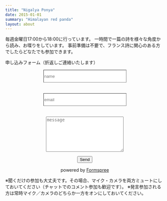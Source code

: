 ```yaml
---
title: "Nigalya Ponya"
date: 2015-01-01
summary: "Himalayan red panda"
layout: about
---
```



毎週金曜日17:00から18:00に行っています。
一時間で一篇の詩を様々な角度から読み、お喋りをしています。
事前準備は不要で、フランス詩に関心のある方でしたらどなたでも参加できます。

申し込みフォーム（折返しご連絡いたします）

<div align="center">
<form method="POST" action="https://formspree.io/atelierp.info@gmail.com">
  <p><input type="name" name="name" size="30" placeholder="name" style="border-width: 1px; margin-bottom: 20px; height: 40px;" required></p>
  <p><input type="email" name="_replyto" size="30" placeholder="email" style="border-width: 1px; margin-bottom: 20px; height: 40px;" required></p>
  <p><textarea name="message" placeholder="message" rows="7" cols="28" required ></textarea></p>
  <p><button type="submit">Send</button></p>
  <input type="hidden" name="_next" value="contact/success.html" />
</form>
<span>powered by <a href https://formspree.io/ target="_blank">Formspree</a></span>
</div>

※聞くだけの参加も大丈夫です。その場合、マイク・カメラを両方ミュートにしておいてください（チャットでのコメント参加も歓迎です）。
※発言参加される方は常時マイク／カメラのどちらか一方をオンにしておいてください。

